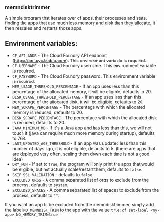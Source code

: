 ### memndisktrimmer

A simple program that iterates over cf apps, their processes and stats, finding the apps that use much less memory and disk than they allocate, it then rescales and restarts those apps.  

## Environment variables:

* `CF_API_ADDR` - The Cloud Foundry API endpoint (https://api.sys.blabla.com). This environment variable is required.
* `CF_USERNAME` - The Cloud Foundry username. This environment variable is required.
* `CF_PASSWORD` - The Cloud Foundry password. This environment variable is required.
* `MEM_USAGE_THRESHOLD_PERCENTAGE` - If an app uses less than this percentage of the allocated memory, it will be eligible, defaults to 20.
* `DISK_USAGE_THRESHOLD_PERCENTAGE` - If an app uses less than this percentage of the allocated disk, it will be eligible, defaults to 20.
* `MEM_SCRAPE_PERCENTAGE` - The percentage with which the allocated memory is reduced, defaults to 20.
* `DISK_SCRAPE_PERCENTAGE` - The percentage with which the allocated disk is reduced, defaults to 20.
* `JAVA_MINIMUM_MB` - If it's a Java app and has less than this, we will not touch it (java can require much more memory during startup), defaults to 768.
* `LAST_UPDATED_AGE_THRESHOLD` - If an app was updated less than this number of days ago, it is not eligible, defaults to 5. (there are apps that are deployed very often, scaling them down each time is not a good idea)
* `DRY_RUN` - If set to `true`, the program will only print the apps that would be eligible, but not actually scale/restart them, defaults to `false`.
* `SKIP_SSL_VALIDATION` - defaults to `false`.
* `EXCLUDED_ORGS` - A comma separated list of orgs to exclude from the process, defaults to `system`.
* `EXCLUDED_SPACES` - A comma separated list of spaces to exclude from the process, defaults to `""`.

If you want an app to be excluded from the memndisktrimmer, simply add the label `NO_MEMNDISK_TRIM` to the app with the value `true`: ```cf set-label <my-app> NO_MEMORY_TRIM=true```